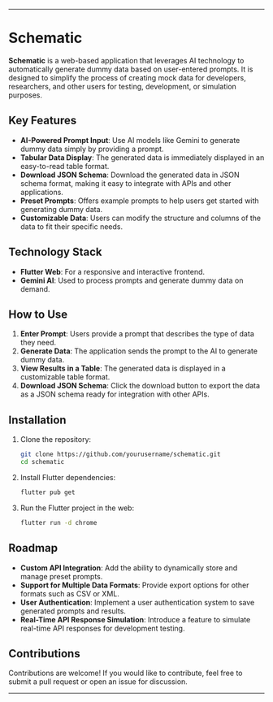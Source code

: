 
---

# Schematic

**Schematic** is a web-based application that leverages AI technology to automatically generate dummy data based on user-entered prompts. It is designed to simplify the process of creating mock data for developers, researchers, and other users for testing, development, or simulation purposes.

## Key Features

- **AI-Powered Prompt Input**: Use AI models like Gemini to generate dummy data simply by providing a prompt.
- **Tabular Data Display**: The generated data is immediately displayed in an easy-to-read table format.
- **Download JSON Schema**: Download the generated data in JSON schema format, making it easy to integrate with APIs and other applications.
- **Preset Prompts**: Offers example prompts to help users get started with generating dummy data.
- **Customizable Data**: Users can modify the structure and columns of the data to fit their specific needs.

## Technology Stack

- **Flutter Web**: For a responsive and interactive frontend.
- **Gemini AI**: Used to process prompts and generate dummy data on demand.

## How to Use

1. **Enter Prompt**: Users provide a prompt that describes the type of data they need.
2. **Generate Data**: The application sends the prompt to the AI to generate dummy data.
3. **View Results in a Table**: The generated data is displayed in a customizable table format.
4. **Download JSON Schema**: Click the download button to export the data as a JSON schema ready for integration with other APIs.

## Installation

1. Clone the repository:
   ```bash
   git clone https://github.com/yourusername/schematic.git
   cd schematic
   ```

2. Install Flutter dependencies:
   ```bash
   flutter pub get
   ```

3. Run the Flutter project in the web:
   ```bash
   flutter run -d chrome
   ```


## Roadmap

- **Custom API Integration**: Add the ability to dynamically store and manage preset prompts.
- **Support for Multiple Data Formats**: Provide export options for other formats such as CSV or XML.
- **User Authentication**: Implement a user authentication system to save generated prompts and results.
- **Real-Time API Response Simulation**: Introduce a feature to simulate real-time API responses for development testing.

## Contributions

Contributions are welcome! If you would like to contribute, feel free to submit a pull request or open an issue for discussion.

---

